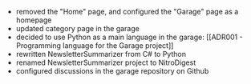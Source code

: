 - removed the "Home" page, and configured the "Garage" page as a homepage
- updated category page in the garage
- decided to use Python as a main language in the garage: [[ADR001 - Programming language for the Garage project]]
- rewritten NewsletterSummarizer from C# to Python
- renamed NewsletterSummarizer project to NitroDigest
- configured discussions in the garage repository on Github
